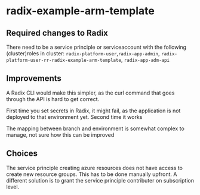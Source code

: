 # radix-example-arm-template

## Required changes to Radix

There need to be a service principle or serviceaccount with the following (cluster)roles in cluster: `radix-platform-user`,`radix-app-admin`, `radix-platform-user-rr-radix-example-arm-template`, `radix-app-adm-api`

## Improvements

A Radix CLI would make this simpler, as the curl command that goes through the API is hard to get correct. 

First time you set secrets in Radix, it might fail, as the application is not deployed to that environment yet. Second time it works

The mapping between branch and environment is somewhat complex to manage, not sure how this can be improved

## Choices

The service principle creating azure resources does not have access to create new resource groups. This has to be done manually upfront. A different solution is to grant the service principle contributer on subscription level. 
